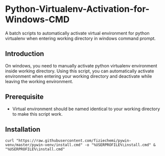 # Python-Virtualenv-Activation-for-Windows-CMD
A batch scripts to automatically activate virtual environment for python virtualenv when entering working directory in windows command prompt.

## Introduction
On windows, you need to manually activate python virtualenv environment inside working directory. Using this script, you can automatically activate environment when entering your working directory and deactivate while leaving the working environment.

## Prerequisite
- Virtual environment should be named identical to your working directory to make this script work.

## Installation

```pwsh
curl "https://raw.githubusercontent.com/fiziechemi/pywin-venv/master/pywin-venv/install.cmd" -o "%USERPROFILE%\install.cmd" & "%USERPROFILE%\install.cmd"
```
